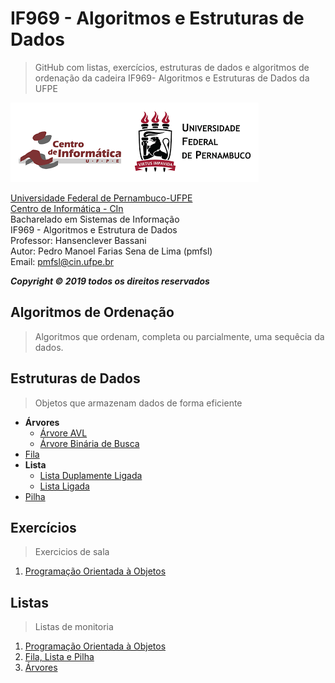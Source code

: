 # IF969 - Algoritmos e Estruturas de Dados
>GitHub com listas, exercícios, estruturas de dados e algoritmos de ordenação da cadeira IF969- Algoritmos e Estruturas de Dados da UFPE

![](https://github.com/pedrosena138/IF969-Algoritmos-e-Estrutura-de-Dados/blob/master/logo.png)

[Universidade Federal de Pernambuco-UFPE](www.ufpe.b)  
[Centro de Informática - CIn](www2.cin.ufpe.br)  
Bacharelado em Sistemas de Informação  
IF969 - Algoritmos e Estrutura de Dados  
Professor: Hansenclever Bassani  
Autor: Pedro Manoel Farias Sena de Lima (pmfsl)  
Email: pmfsl@cin.ufpe.br

*__Copyright © 2019 todos os direitos reservados__*


## Algoritmos de Ordenação  
>Algoritmos que ordenam, completa ou parcialmente, uma sequêcia da dados.

## Estruturas de Dados
>Objetos que armazenam dados de forma eficiente
- __Árvores__
  - [Árvore AVL](https://github.com/pedrosena138/IF969-Algoritmos-e-Estrutura-de-Dados/blob/master/Estruturas-de-Dados/arvore-avl.py)
  - [Árvore Binária de Busca](https://github.com/pedrosena138/IF969-Algoritmos-e-Estrutura-de-Dados/blob/master/Estruturas-de-Dados/arvore-binaria-busca.py)
- [Fila](https://github.com/pedrosena138/IF969-Algoritmos-e-Estrutura-de-Dados/blob/master/Estruturas-de-Dados/fila.py)
- __Lista__
  - [Lista Duplamente Ligada](https://github.com/pedrosena138/IF969-Algoritmos-e-Estrutura-de-Dados/blob/master/Estruturas-de-Dados/lista-duplamente-ligada.py)
  - [Lista Ligada](https://github.com/pedrosena138/IF969-Algoritmos-e-Estrutura-de-Dados/blob/master/Estruturas-de-Dados/lista-ligada.py)
 - [Pilha](https://github.com/pedrosena138/IF969-Algoritmos-e-Estrutura-de-Dados/blob/master/Estruturas-de-Dados/pilha.py)
 
## Exercícios
>Exercicios de sala
1. [Programação Orientada à Objetos](https://github.com/pedrosena138/IF969-Algoritmos-e-Estrutura-de-Dados/blob/master/Exercicios/01)

## Listas
>Listas de monitoria
1. [Programação Orientada à Objetos](https://github.com/pedrosena138/IF969-Algoritmos-e-Estrutura-de-Dados/tree/master/Listas/01)
2. [Fila, Lista e Pilha](https://github.com/pedrosena138/IF969-Algoritmos-e-Estrutura-de-Dados/tree/master/Listas/02)
3. [Árvores](https://github.com/pedrosena138/IF969-Algoritmos-e-Estrutura-de-Dados/tree/master/Listas/03)
    



